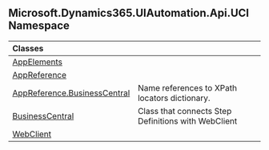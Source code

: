 ## Microsoft.Dynamics365.UIAutomation.Api.UCI Namespace

| Classes | |
| :--- | :--- |
| [AppElements](AppElements.md 'Microsoft.Dynamics365.UIAutomation.Api.UCI.AppElements') | |
| [AppReference](AppReference.md 'Microsoft.Dynamics365.UIAutomation.Api.UCI.AppReference') | |
| [AppReference.BusinessCentral](AppReference.BusinessCentral.md 'Microsoft.Dynamics365.UIAutomation.Api.UCI.AppReference.BusinessCentral') | Name references to XPath locators dictionary. |
| [BusinessCentral](BusinessCentral.md 'Microsoft.Dynamics365.UIAutomation.Api.UCI.BusinessCentral') | Class that connects Step Definitions with WebClient |
| [WebClient](WebClient.md 'Microsoft.Dynamics365.UIAutomation.Api.UCI.WebClient') | |
